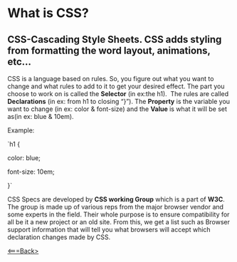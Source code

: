 # What is CSS?

## CSS-Cascading Style Sheets. CSS adds styling from formatting the word layout, animations, etc…

CSS is a language based on rules. So, you figure out what you want to change and what rules to add to it to get your desired effect. The part you choose to work on is called the **Selector** (in ex:the h1).  The rules are called 
**Declarations** (in ex: from h1 to closing “}”). The **Property** is the variable you want to change (in ex: color & font-size) and the **Value** is what it will be set as(in ex: blue & 10em).

Example:

`h1 {

color: blue;

font-size: 10em;

}`

CSS Specs are developed by **CSS working Group** which is a part of **W3C**. The group is made up of various reps from the major browser vendor and some experts in the field. Their whole purpose is to ensure compatibility for all be it a new project or an old site. From this, we get a list such as Browser support information that will tell you what browsers will accept which declaration changes made by CSS.


[<===Back>](README.md) 